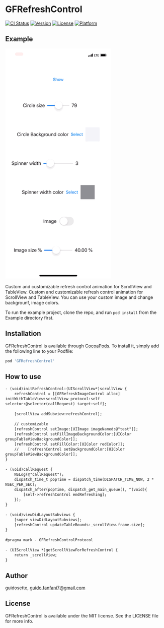 # GFRefreshControl

[![CI Status](https://img.shields.io/travis/guidosette/GFRefreshControl.svg?style=flat)](https://travis-ci.org/guidosette/GFRefreshControl)
[![Version](https://img.shields.io/cocoapods/v/GFRefreshControl.svg?style=flat)](https://cocoapods.org/pods/GFRefreshControl)
[![License](https://img.shields.io/cocoapods/l/GFRefreshControl.svg?style=flat)](https://cocoapods.org/pods/GFRefreshControl)
[![Platform](https://img.shields.io/cocoapods/p/GFRefreshControl.svg?style=flat)](https://cocoapods.org/pods/GFRefreshControl)

## Example

![Alt Text](https://github.com/guidosette/GFLoadingAnimationView/blob/master/photo.gif)

Custom and customizable refresh control animation for ScrollView and TableView.
Custom and customizable refresh control animation for ScrollView and TableView.
You can use your custom image and change backgrounf, image colors.

To run the example project, clone the repo, and run `pod install` from the Example directory first.

## Installation

GFRefreshControl is available through [CocoaPods](https://cocoapods.org). To install
it, simply add the following line to your Podfile:

```ruby
pod 'GFRefreshControl'
```

## How to use
	- (void)initRefreshControl:(UIScrollView*)scrollView {
		refreshControl = [[GFRefreshImageControl alloc] initWithTableView:scrollView protocol:self selector:@selector(callRequest) target:self];

		[scrollView addSubview:refreshControl];
		
		// customizable
		[refreshControl setImage:[UIImage imageNamed:@"test"]];
		[refreshControl setFillImageBackgroundColor:[UIColor groupTableViewBackgroundColor]];
		[refreshControl setFillColor:[UIColor redColor]];
		//    [refreshControl setBackgroundColor:[UIColor groupTableViewBackgroundColor]];
	}
	
	- (void)callRequest {
		NSLog(@"callRequest");
		dispatch_time_t popTime = dispatch_time(DISPATCH_TIME_NOW, 2 * NSEC_PER_SEC);
		dispatch_after(popTime, dispatch_get_main_queue(), ^(void){
			[self->refreshControl endRefreshing];
		});
	}

	- (void)viewDidLayoutSubviews {
		[super viewDidLayoutSubviews];
		[refreshControl updateTableBounds:_scrollView.frame.size];
	}

	#pragma mark - GFRefreshControlProtocol

	- (UIScrollView *)getScrollViewForRefreshControl {
		return _scrollView;
	}

## Author

guidosette, guido.fanfani7@gmail.com

## License

GFRefreshControl is available under the MIT license. See the LICENSE file for more info.
